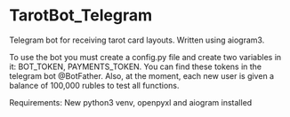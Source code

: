 # TarotBot_Telegram
Telegram bot for receiving tarot card layouts. Written using aiogram3.

To use the bot you must create a config.py file and create two variables in it: BOT_TOKEN, PAYMENTS_TOKEN.
You can find these tokens in the telegram bot @BotFather. 
Also, at the moment, each new user is given a balance of 100,000 rubles to test all functions.

Requirements: New python3 venv, openpyxl and aiogram installed
